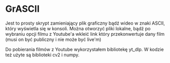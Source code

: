 # GrASCII

Jest to prosty skrypt zamieniający plik graficzny bądź wideo w znaki ASCII, który wyświetla się w konsoli. 
Można otworzyć pliki lokalne, bądź po wybraniu opcji filmu z Youtube'a wkleić link który przekonwertuje dany film (musi on być publiczny i nie może być live'm)

Do pobierania filmów z Youtube wykorzystałem bibliotekę yt_dlp. W kodzie też użyte są biblioteki cv2 i numpy.
